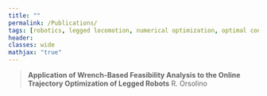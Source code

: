 ```yaml
---
title: ""
permalink: /Publications/
tags: [robotics, legged locomotion, numerical optimization, optimal control]
header:
classes: wide
mathjax: "true"
---
```


>   **Application of Wrench-Based Feasibility Analysis to the Online Trajectory Optimization of Legged Robots**
R. Orsolino





